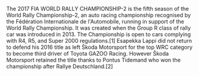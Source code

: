 The 2017 FIA WORLD RALLY CHAMPIONSHIP-2 is the fifth season of the World Rally Championship-2, an auto racing championship recognised by the Fédération Internationale de l'Automobile, running in support of the World Rally Championship. It was created when the Group R class of rally car was introduced in 2013. The Championship is open to cars complying with R4, R5, and Super 2000 regulations.[1] Esapekka Lappi did not return to defend his 2016 title as left Škoda Motorsport for the top WRC category to become third driver of Toyota GAZOO Racing. However Škoda Motorsport retained the title thanks to Pontus Tidemand who won the championship after Rallye Deutschland.[2]
